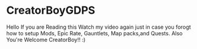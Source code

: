 # CreatorBoyGDPS
Hello If you are Reading this Watch my video again just in case you forogt how to setup Mods, Epic Rate, Gauntlets, Map packs,and Quests.
Also You're Welcome CreatorBoy!! :)
